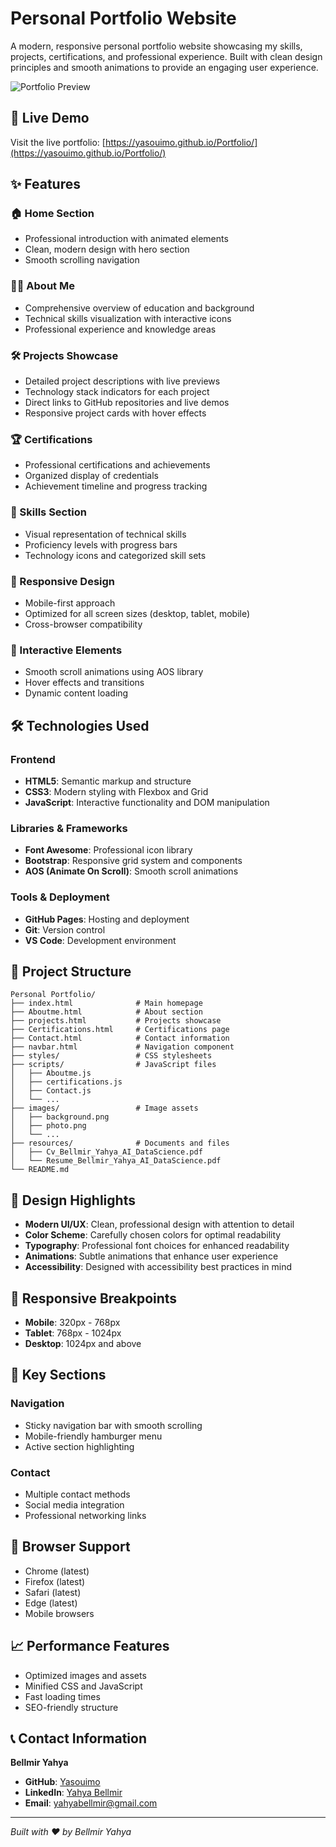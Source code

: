 # Personal Portfolio Website 
 
A modern, responsive personal portfolio website showcasing my skills, projects, certifications, and professional experience. Built with clean design principles and smooth animations to provide an engaging user experience.

![Portfolio Preview](https://github.com/user-attachments/assets/8dc3665c-681c-4875-9c69-80967801ad52)

## 🚀 Live Demo

Visit the live portfolio: [https://yasouimo.github.io/Portfolio/](https://yasouimo.github.io/Portfolio/)

## ✨ Features

### 🏠 Home Section
- Professional introduction with animated elements
- Clean, modern design with hero section
- Smooth scrolling navigation

### 👨‍💻 About Me
- Comprehensive overview of education and background
- Technical skills visualization with interactive icons
- Professional experience and knowledge areas

### 🛠️ Projects Showcase
- Detailed project descriptions with live previews
- Technology stack indicators for each project
- Direct links to GitHub repositories and live demos
- Responsive project cards with hover effects

### 🏆 Certifications
- Professional certifications and achievements
- Organized display of credentials
- Achievement timeline and progress tracking

### 🎯 Skills Section
- Visual representation of technical skills
- Proficiency levels with progress bars
- Technology icons and categorized skill sets

### 📱 Responsive Design
- Mobile-first approach
- Optimized for all screen sizes (desktop, tablet, mobile)
- Cross-browser compatibility

### 🎨 Interactive Elements
- Smooth scroll animations using AOS library
- Hover effects and transitions
- Dynamic content loading

## 🛠️ Technologies Used

### Frontend
- **HTML5**: Semantic markup and structure
- **CSS3**: Modern styling with Flexbox and Grid
- **JavaScript**: Interactive functionality and DOM manipulation

### Libraries & Frameworks
- **Font Awesome**: Professional icon library
- **Bootstrap**: Responsive grid system and components
- **AOS (Animate On Scroll)**: Smooth scroll animations

### Tools & Deployment
- **GitHub Pages**: Hosting and deployment
- **Git**: Version control
- **VS Code**: Development environment

## 📁 Project Structure

```
Personal Portfolio/
├── index.html              # Main homepage
├── Aboutme.html            # About section
├── projects.html           # Projects showcase
├── Certifications.html     # Certifications page
├── Contact.html            # Contact information
├── navbar.html             # Navigation component
├── styles/                 # CSS stylesheets
├── scripts/                # JavaScript files
│   ├── Aboutme.js
│   ├── certifications.js
│   ├── Contact.js
│   └── ...
├── images/                 # Image assets
│   ├── background.png
│   ├── photo.png
│   └── ...
├── resources/              # Documents and files
│   ├── Cv_Bellmir_Yahya_AI_DataScience.pdf
│   └── Resume_Bellmir_Yahya_AI_DataScience.pdf
└── README.md
```

## 🎨 Design Highlights

- **Modern UI/UX**: Clean, professional design with attention to detail
- **Color Scheme**: Carefully chosen colors for optimal readability
- **Typography**: Professional font choices for enhanced readability
- **Animations**: Subtle animations that enhance user experience
- **Accessibility**: Designed with accessibility best practices in mind

## 📱 Responsive Breakpoints

- **Mobile**: 320px - 768px
- **Tablet**: 768px - 1024px
- **Desktop**: 1024px and above

## 🌟 Key Sections

### Navigation
- Sticky navigation bar with smooth scrolling
- Mobile-friendly hamburger menu
- Active section highlighting

### Contact
- Multiple contact methods
- Social media integration
- Professional networking links

## 🔧 Browser Support

- Chrome (latest)
- Firefox (latest)
- Safari (latest)
- Edge (latest)
- Mobile browsers

## 📈 Performance Features

- Optimized images and assets
- Minified CSS and JavaScript
- Fast loading times
- SEO-friendly structure

## 📞 Contact Information

**Bellmir Yahya**
- **GitHub**: [Yasouimo](https://github.com/Yasouimo)
- **LinkedIn**: [Yahya Bellmir](https://www.linkedin.com/in/yahya-bellmir-a54176284/)
- **Email**: yahyabellmir@gmail.com

---

*Built with ❤️ by Bellmir Yahya*

